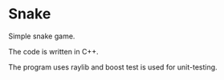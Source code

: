 # Snake

Simple snake game.

The code is written in C++.

The program uses raylib and boost test is used for unit-testing.
